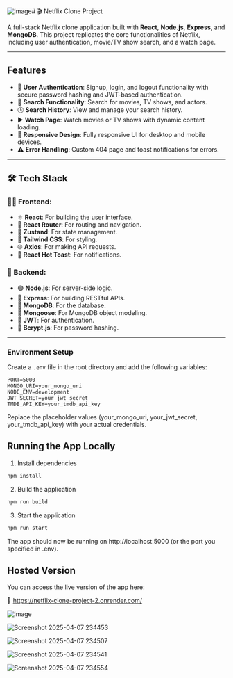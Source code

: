 ![image](https://github.com/user-attachments/assets/19b2e136-9144-42db-b38b-084e2e688469)# 🎬 Netflix Clone Project

A full-stack Netflix clone application built with **React**, **Node.js**, **Express**, and **MongoDB**. This project replicates the core functionalities of Netflix, including user authentication, movie/TV show search, and a watch page.

---

##  Features

- 🔐 **User Authentication**: Signup, login, and logout functionality with secure password hashing and JWT-based authentication.  
- 🔎 **Search Functionality**: Search for movies, TV shows, and actors.  
- 🕒 **Search History**: View and manage your search history.  
- ▶️ **Watch Page**: Watch movies or TV shows with dynamic content loading.  
- 📱 **Responsive Design**: Fully responsive UI for desktop and mobile devices.  
- ⚠️ **Error Handling**: Custom 404 page and toast notifications for errors.  


---

## 🛠️ Tech Stack

### 🧑‍💻 Frontend:
- ⚛️ **React**: For building the user interface.  
- 🧭 **React Router**: For routing and navigation.  
- 🧠 **Zustand**: For state management.  
- 🎨 **Tailwind CSS**: For styling.  
- 🌐 **Axios**: For making API requests.  
- 🔔 **React Hot Toast**: For notifications. 

### 🧪 Backend:
- 🟢 **Node.js**: For server-side logic.  
- 🚂 **Express**: For building RESTful APIs.  
- 🍃 **MongoDB**: For the database.  
- 🧩 **Mongoose**: For MongoDB object modeling.  
- 🔐 **JWT**: For authentication.  
- 🧂 **Bcrypt.js**: For password hashing.  
---

###  Environment Setup


Create a `.env` file in the root directory and add the following variables:

```env
PORT=5000
MONGO_URI=your_mongo_uri
NODE_ENV=development
JWT_SECRET=your_jwt_secret
TMDB_API_KEY=your_tmdb_api_key
```
Replace the placeholder values (your_mongo_uri, your_jwt_secret, your_tmdb_api_key) with your actual credentials.

## Running the App Locally
1. Install dependencies
```bash
npm install
```
2. Build the application
``` bash
npm run build
```
3. Start the application
``` bash
npm run start
```

The app should now be running on http://localhost:5000 (or the port you specified in .env).

##  Hosted Version
You can access the live version of the app here:

🔗 https://netflix-clone-project-2.onrender.com/



![image](https://github.com/user-attachments/assets/612c8711-f551-4338-895a-2e248490e1b7)

![Screenshot 2025-04-07 234453](https://github.com/user-attachments/assets/47017511-27d1-4bd4-9ba3-3df96271031b)

![Screenshot 2025-04-07 234507](https://github.com/user-attachments/assets/88c336c8-cb46-41ed-afd5-804745a78ac8)

![Screenshot 2025-04-07 234541](https://github.com/user-attachments/assets/9b9c51f9-cf54-4c15-9368-85c64adb9759)

![Screenshot 2025-04-07 234554](https://github.com/user-attachments/assets/3b36f12f-23d1-4a45-a6a8-ddaeb07b0e05)

